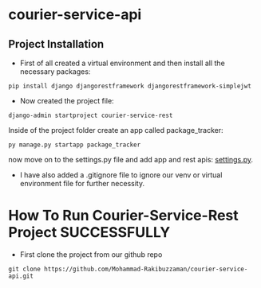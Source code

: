 # courier-service-api

## Project Installation

* First of all created a virtual environment and then install all the necessary packages:

```
pip install django djangorestframework djangorestframework-simplejwt
```

* Now created the project file: 
```
django-admin startproject courier-service-rest
```
Inside of the project folder create an app called package_tracker:

```
py manage.py startapp package_tracker 
```

now move on to the settings.py file and add app and rest apis: [settings.py](https://prnt.sc/XdvsFz_AhrUU).

* I have also added a .gitignore file to ignore our venv or virtual environment file for further necessity.


# How To Run Courier-Service-Rest Project SUCCESSFULLY

* First clone the project from our github repo 
```
git clone https://github.com/Mohammad-Rakibuzzaman/courier-service-api.git
```